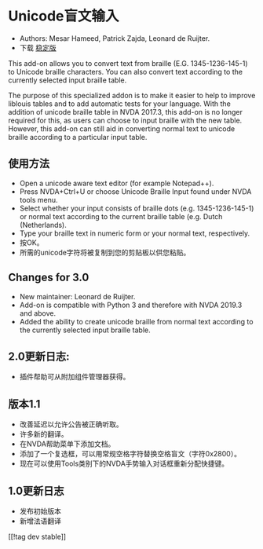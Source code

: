 # Unicode盲文输入 #

* Authors: Mesar Hameed, Patrick Zajda, Leonard de Ruijter.
* 下载 [稳定版][1]

This add-on allows you to convert text from braille (E.G. 1345-1236-145-1)
to Unicode braille characters.  You can also convert text according to the
currently selected input braille table.

The purpose of this specialized addon is to make it easier to help to
improve liblouis tables and to add automatic tests for your language.  With
the addition of unicode braille table in NVDA 2017.3, this add-on is no
longer required for this, as users can choose to input braille with the new
table.  However, this add-on can still aid in converting normal text to
unicode braille according to a particular input table.

## 使用方法

* Open a unicode aware text editor (for example Notepad++).
* Press NVDA+Ctrl+U or choose Unicode Braille Input found under NVDA tools
  menu.
* Select whether your input consists of braille dots (e.g. 1345-1236-145-1)
  or normal text according to the current braille table (e.g. Dutch
  (Netherlands).
* Type your braille text in numeric form or your normal text, respectively.
* 按OK。
* 所需的unicode字符将被复制到您的剪贴板以供您粘贴。

## Changes for 3.0

* New maintainer: Leonard de Ruijter.
* Add-on is compatible with Python 3 and therefore with NVDA 2019.3 and
  above.
* Added the ability to create unicode braille from normal text according to
  the currently selected input braille table.

## 2.0更新日志:

* 插件帮助可从附加组件管理器获得。

## 版本1.1 ##

* 改善延迟以允许公告被正确听取。
* 许多新的翻译。
* 在NVDA帮助菜单下添加文档。
* 添加了一个复选框，可以用常规空格字符替换空格盲文（字符0x2800）。
* 现在可以使用Tools类别下的NVDA手势输入对话框重新分配快捷键。

## 1.0更新日志 ##

* 发布初始版本
* 新增法语翻译

[[!tag dev stable]]

[1]: https://addons.nvda-project.org/files/get.php?file=ubi
